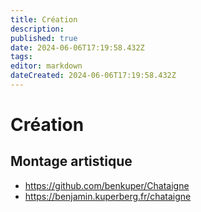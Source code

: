 ```yaml
---
title: Création
description: 
published: true
date: 2024-06-06T17:19:58.432Z
tags: 
editor: markdown
dateCreated: 2024-06-06T17:19:58.432Z
---
```


# Création

## Montage artistique

- <https://github.com/benkuper/Chataigne>
- <https://benjamin.kuperberg.fr/chataigne>
